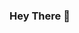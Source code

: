 ### Hey There 👋

<!--
**Cut3st/Cut3st** is a ✨ _special_ ✨ repository because its `README.md` (this file) appears on your GitHub profile.
 🔭 I’m currently working on CODING KNOWLEDGE
 🌱 I’m currently learning JAVA
 🤔 I’m looking for help with JAVA
 📫 How to reach me: ...
 ⚡ Fun fact: I make graphics on my free time

### Spotify Now Playing 🎧

[![Spotify](https://novatorem-three-pi.vercel.app/api/spotify)](https://open.spotify.com/user/214rsd7kfrixpvufxeyapxs3y)
